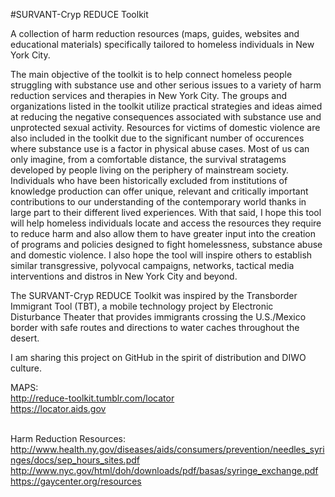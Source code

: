 #SURVANT-Cryp REDUCE Toolkit

A collection of harm reduction resources (maps, guides, websites and educational materials) specifically tailored to homeless individuals in New York City.<br>

The main objective of the toolkit is to help connect homeless people struggling with substance use and other serious issues to a variety of harm reduction services and therapies in New York City. The groups and organizations listed in the toolkit utilize practical strategies and ideas aimed at reducing the negative consequences associated with substance use and unprotected sexual activity. Resources for victims of domestic violence are also included in the toolkit due to the significant number of occurences where substance use is a factor in physical abuse cases. Most of us can only imagine, from a comfortable distance, the survival stratagems developed by people living on the periphery of mainstream society. Individuals who have been historically excluded from institutions of knowledge production can offer unique, relevant and critically important contributions to our understanding of the contemporary world thanks in large part to their different lived experiences. With that said, I hope this tool will help homeless individuals locate and access the resources they require to reduce harm and also allow them to have greater input into the creation of programs and policies designed to fight homelessness, substance abuse and domestic violence. I also hope the tool will inspire others to establish similar transgressive, polyvocal campaigns, networks, tactical media interventions and distros in New York City and beyond.<br>

The SURVANT-Cryp REDUCE Toolkit was inspired by the Transborder Immigrant Tool (TBT), a mobile technology project by Electronic Disturbance Theater that provides immigrants crossing the U.S./Mexico border with safe routes and directions to water caches throughout the desert.<br>

I am sharing this project on GitHub in the spirit of distribution and DIWO culture.<br>

MAPS:<br>
http://reduce-toolkit.tumblr.com/locator<br>
https://locator.aids.gov<br><br>

Harm Reduction Resources:
http://www.health.ny.gov/diseases/aids/consumers/prevention/needles_syringes/docs/sep_hours_sites.pdf
http://www.nyc.gov/html/doh/downloads/pdf/basas/syringe_exchange.pdf
https://gaycenter.org/resources








